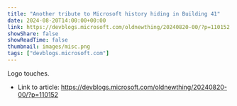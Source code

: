 ```yaml
---
title: "Another tribute to Microsoft history hiding in Building 41"
date: 2024-08-20T14:00:00+00:00
link: https://devblogs.microsoft.com/oldnewthing/20240820-00/?p=110152
showShare: false
showReadTime: false
thumbnail: images/misc.png
tags: ["devblogs.microsoft.com"]
---
```

Logo touches.

- Link to article: https://devblogs.microsoft.com/oldnewthing/20240820-00/?p=110152